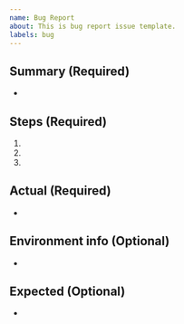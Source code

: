 ```yaml
---
name: Bug Report
about: This is bug report issue template.
labels: bug
---
```


## Summary (Required)

<!-- Write a summary. -->

-

## Steps (Required)

<!-- Write the steps to reproduce the bug. -->

1.
1.
1.

## Actual (Required)

<!-- Write what observed actually. -->

-

## Environment info (Optional)

<!-- Write the environment information when reproducing. -->

-

## Expected (Optional)

<!-- Write the expected behavior. -->

-
